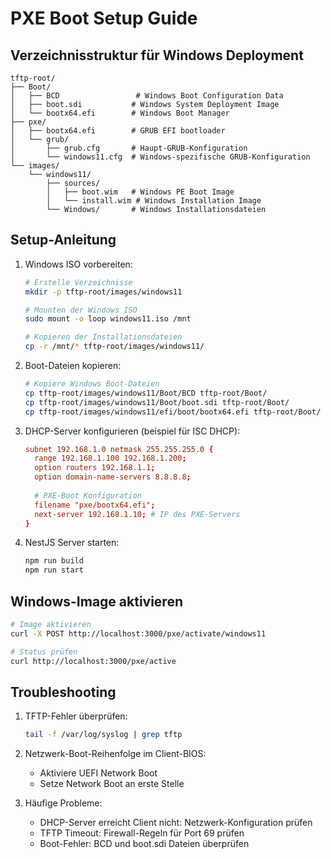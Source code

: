 # PXE Boot Setup Guide

## Verzeichnisstruktur für Windows Deployment

```
tftp-root/
├── Boot/
│   ├── BCD                 # Windows Boot Configuration Data
│   ├── boot.sdi           # Windows System Deployment Image
│   └── bootx64.efi        # Windows Boot Manager
├── pxe/
│   ├── bootx64.efi        # GRUB EFI bootloader
│   └── grub/
│       ├── grub.cfg       # Haupt-GRUB-Konfiguration
│       └── windows11.cfg  # Windows-spezifische GRUB-Konfiguration
└── images/
    └── windows11/
        ├── sources/
        │   ├── boot.wim   # Windows PE Boot Image
        │   └── install.wim # Windows Installation Image
        └── Windows/       # Windows Installationsdateien
```

## Setup-Anleitung

1. Windows ISO vorbereiten:
   ```bash
   # Erstelle Verzeichnisse
   mkdir -p tftp-root/images/windows11
   
   # Mounten der Windows ISO
   sudo mount -o loop windows11.iso /mnt
   
   # Kopieren der Installationsdateien
   cp -r /mnt/* tftp-root/images/windows11/
   ```

2. Boot-Dateien kopieren:
   ```bash
   # Kopiere Windows Boot-Dateien
   cp tftp-root/images/windows11/Boot/BCD tftp-root/Boot/
   cp tftp-root/images/windows11/Boot/boot.sdi tftp-root/Boot/
   cp tftp-root/images/windows11/efi/boot/bootx64.efi tftp-root/Boot/
   ```

3. DHCP-Server konfigurieren (beispiel für ISC DHCP):
   ```conf
   subnet 192.168.1.0 netmask 255.255.255.0 {
     range 192.168.1.100 192.168.1.200;
     option routers 192.168.1.1;
     option domain-name-servers 8.8.8.8;
     
     # PXE-Boot Konfiguration
     filename "pxe/bootx64.efi";
     next-server 192.168.1.10; # IP des PXE-Servers
   }
   ```

4. NestJS Server starten:
   ```bash
   npm run build
   npm run start
   ```

## Windows-Image aktivieren

```bash
# Image aktivieren
curl -X POST http://localhost:3000/pxe/activate/windows11

# Status prüfen
curl http://localhost:3000/pxe/active
```

## Troubleshooting

1. TFTP-Fehler überprüfen:
   ```bash
   tail -f /var/log/syslog | grep tftp
   ```

2. Netzwerk-Boot-Reihenfolge im Client-BIOS:
   - Aktiviere UEFI Network Boot
   - Setze Network Boot an erste Stelle

3. Häufige Probleme:
   - DHCP-Server erreicht Client nicht: Netzwerk-Konfiguration prüfen
   - TFTP Timeout: Firewall-Regeln für Port 69 prüfen
   - Boot-Fehler: BCD und boot.sdi Dateien überprüfen